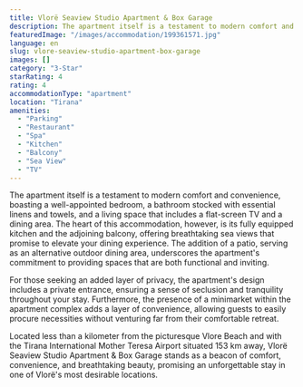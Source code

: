 ```yaml
---
title: Vlorë Seaview Studio Apartment & Box Garage
description: The apartment itself is a testament to modern comfort and convenience, boasting a well-appointed bedroom, a bathroom stocked with essential linens and towels, a
featuredImage: "/images/accommodation/199361571.jpg"
language: en
slug: vlore-seaview-studio-apartment-box-garage
images: []
category: "3-Star"
starRating: 4
rating: 4
accommodationType: "apartment"
location: "Tirana"
amenities:
  - "Parking"
  - "Restaurant"
  - "Spa"
  - "Kitchen"
  - "Balcony"
  - "Sea View"
  - "TV"
---
```


The apartment itself is a testament to modern comfort and convenience, boasting a well-appointed bedroom, a bathroom stocked with essential linens and towels, and a living space that includes a flat-screen TV and a dining area. The heart of this accommodation, however, is its fully equipped kitchen and the adjoining balcony, offering breathtaking sea views that promise to elevate your dining experience. The addition of a patio, serving as an alternative outdoor dining area, underscores the apartment's commitment to providing spaces that are both functional and inviting.

For those seeking an added layer of privacy, the apartment's design includes a private entrance, ensuring a sense of seclusion and tranquility throughout your stay. Furthermore, the presence of a minimarket within the apartment complex adds a layer of convenience, allowing guests to easily procure necessities without venturing far from their comfortable retreat.

Located less than a kilometer from the picturesque Vlore Beach and with the Tirana International Mother Teresa Airport situated 153 km away, Vlorë Seaview Studio Apartment & Box Garage stands as a beacon of comfort, convenience, and breathtaking beauty, promising an unforgettable stay in one of Vlorë's most desirable locations.


